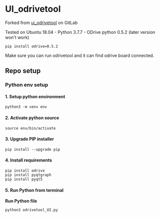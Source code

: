 # UI_odrivetool

Forked from [ui_odrivetool](https://gitlab.com/p87942130/ui_odrivetool) on GitLab

Tested on Ubuntu 18.04 - Python 3.7.7 - ODrive python 0.5.2 (later version won't work)

```shell
pip install odrive=0.5.2
```

Make sure you can run odrivetool and it can find odrive board connected.

## Repo setup

### Python env setup

#### 1. Setup python environment
```
python3 -m venv env
```
#### 2. Activate python source
```
source env/bin/activate
```

#### 3. Upgrade PIP installer
```
pip install --upgrade pip
```

#### 4. Install requirements

```
pip install odrive
pip install pyqtgraph
pip install pyqt5
```

#### 5. Run Python from terminal

**Run Python file**
```
python3 odrivetool_UI.py
```
